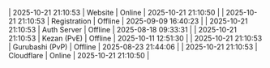 | 2025-10-21 21:10:53 | Website | Online | 2025-10-21 21:10:50 |
| 2025-10-21 21:10:53 | Registration | Offline | 2025-09-09 16:40:23 |
| 2025-10-21 21:10:53 | Auth Server | Offline | 2025-08-18 09:33:31 |
| 2025-10-21 21:10:53 | Kezan (PvE) | Offline | 2025-10-11 12:51:30 |
| 2025-10-21 21:10:53 | Gurubashi (PvP) | Offline | 2025-08-23 21:44:06 |
| 2025-10-21 21:10:53 | Cloudflare | Online | 2025-10-21 21:10:50 |
